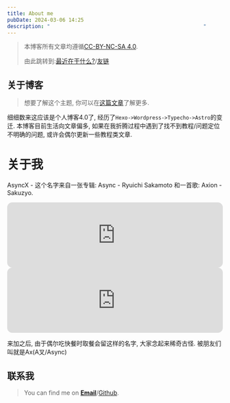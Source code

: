 ```yaml
---
title: About me
pubDate: 2024-03-06 14:25
description: "                                                  "
---
```


> 本博客所有文章均遵循[CC-BY-NC-SA 4.0](https://creativecommons.org/licenses/by-nc-sa/4.0/deed.en).
>
> 由此跳转到:[最近在干什么?](/about/recent)/[友链](/friends)

## 关于博客

> 想要了解这个主题, 你可以在[这篇文章](/posts/2025-01-16)了解更多.

细细数来这应该是个人博客4.0了, 经历了`Hexo->Wordpress->Typecho->Astro`的变迁. 本博客目前生活向文章偏多, 如果在我折腾过程中遇到了找不到教程/问题定位不明确的问题, 或许会偶尔更新一些教程类文章.

# 关于我

AsyncX - 这个名字来自一张专辑: Async - Ryuichi Sakamoto 和一首歌: Axion - Sakuzyo.

<iframe style="border-radius:12px" src="https://open.spotify.com/embed/album/2OKN3NwlITzfVpDJecA4Z3?utm_source=generator" width="100%" height="152" frameBorder="0" allowfullscreen="" allow="autoplay; clipboard-write; encrypted-media; fullscreen; picture-in-picture" loading="lazy"></iframe>

<iframe style="border-radius:12px" src="https://open.spotify.com/embed/track/25bAHNEr9LFOms6qOzjFsV?utm_source=generator" width="100%" height="152" frameBorder="0" allowfullscreen="" allow="autoplay; clipboard-write; encrypted-media; fullscreen; picture-in-picture" loading="lazy"></iframe>

来加之后, 由于偶尔吃快餐时取餐会留这样的名字, 大家念起来稀奇古怪. 被朋友们叫就是Ax(A叉/Async)

## 联系我

> You can find me on [**Email**](mailto:contact@asyncx.top)/[Github](https://github.com/A5yncX).
